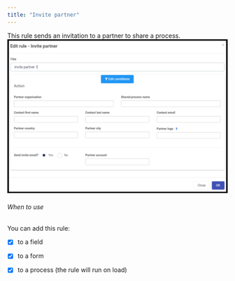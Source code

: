 ```yaml
---
title: "Invite partner"
---
```


This rule sends an invitation to a partner to share a process.
![Invite partner dialog box](/images/invitepartner.png)	

###### When to use 
You can add this rule:
- [x] to a field
- [x] to a form 
- [x] to a process (the rule will run on load)



